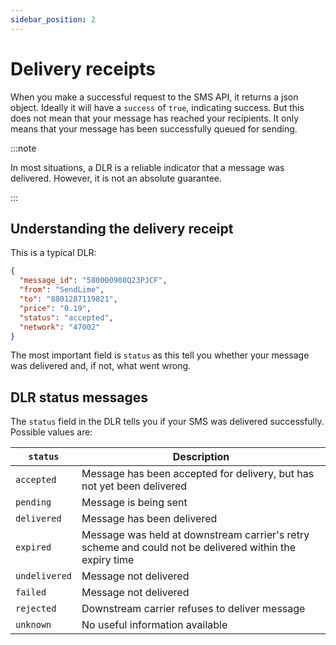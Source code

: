 ```yaml
---
sidebar_position: 2
---
```


# Delivery receipts
When you make a successful request to the SMS API, it returns a json object. Ideally it will have a `success` of `true`, indicating success. But this does not mean that your message has reached your recipients. It only means that your message has been successfully queued for sending.

:::note

In most situations, a DLR is a reliable indicator that a message was delivered. However, it is not an absolute guarantee.

:::

## Understanding the delivery receipt
This is a typical DLR:
```json
{
  "message_id": "580000908Q23PJCF",
  "from": "SendLime",
  "to": "8801287119821",
  "price": "0.19",
  "status": "accepted",
  "network": "47002"
}
```

The most important field is `status` as this tell you whether your message was delivered and, if not, what went wrong.

## DLR status messages
The `status` field in the DLR tells you if your SMS was delivered successfully. Possible values are:

| `status`      | Description                                                            |
|---------------|------------------------------------------------------------------------|
| `accepted`    | Message has been accepted for delivery, but has not yet been delivered |
| `pending`     | Message is being sent                                                  |
| `delivered`   | Message has been delivered                                             |
| `expired`     | Message was held at downstream carrier's retry scheme and could not be delivered within the expiry time |
| `undelivered` | Message not delivered                                                  |
| `failed`      | Message not delivered                                                  |
| `rejected`    | Downstream carrier refuses to deliver message                          |
| `unknown`     | No useful information available                                        |